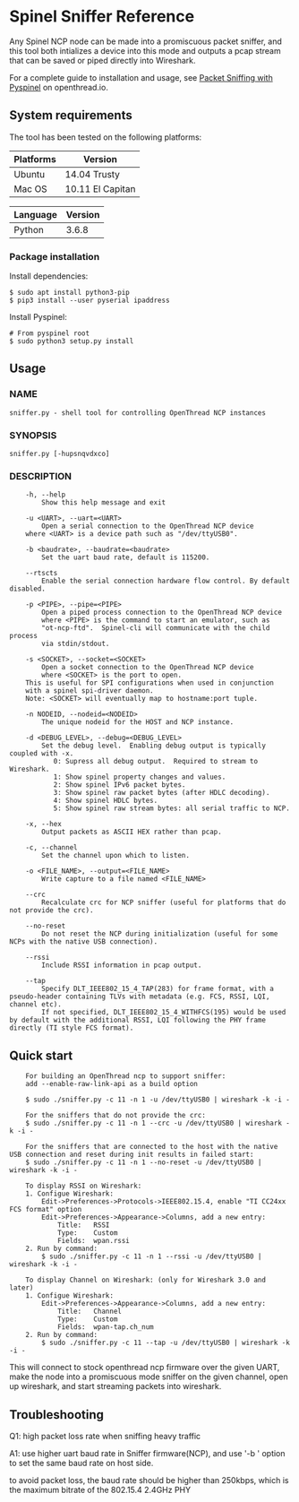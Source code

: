 # Spinel Sniffer Reference

Any Spinel NCP node can be made into a promiscuous packet sniffer, and this tool both intializes a device into this mode and outputs a pcap stream that can be saved or piped directly into Wireshark.

For a complete guide to installation and usage, see [Packet Sniffing with Pyspinel](https://openthread.io/guides/pyspinel/sniffer) on openthread.io.

## System requirements

The tool has been tested on the following platforms:

| Platforms | Version          |
| --------- | ---------------- |
| Ubuntu    | 14.04 Trusty     |
| Mac OS    | 10.11 El Capitan |

| Language | Version |
| -------- | ------- |
| Python   | 3.6.8   |

### Package installation

Install dependencies:

```
$ sudo apt install python3-pip
$ pip3 install --user pyserial ipaddress
```

Install Pyspinel:

```
# From pyspinel root
$ sudo python3 setup.py install
```

## Usage

### NAME

    sniffer.py - shell tool for controlling OpenThread NCP instances

### SYNOPSIS

    sniffer.py [-hupsnqvdxco]

### DESCRIPTION

```
    -h, --help
    	Show this help message and exit

    -u <UART>, --uart=<UART>
       	Open a serial connection to the OpenThread NCP device
	where <UART> is a device path such as "/dev/ttyUSB0".

    -b <baudrate>, --baudrate=<baudrate>
        Set the uart baud rate, default is 115200.

    --rtscts
        Enable the serial connection hardware flow control. By default disabled.

    -p <PIPE>, --pipe=<PIPE>
        Open a piped process connection to the OpenThread NCP device
        where <PIPE> is the command to start an emulator, such as
        "ot-ncp-ftd".  Spinel-cli will communicate with the child process
        via stdin/stdout.

    -s <SOCKET>, --socket=<SOCKET>
        Open a socket connection to the OpenThread NCP device
        where <SOCKET> is the port to open.
	This is useful for SPI configurations when used in conjunction
	with a spinel spi-driver daemon.
	Note: <SOCKET> will eventually map to hostname:port tuple.

    -n NODEID, --nodeid=<NODEID>
        The unique nodeid for the HOST and NCP instance.

    -d <DEBUG_LEVEL>, --debug=<DEBUG_LEVEL>
        Set the debug level.  Enabling debug output is typically coupled with -x.
           0: Supress all debug output.  Required to stream to Wireshark.
           1: Show spinel property changes and values.
           2: Show spinel IPv6 packet bytes.
           3: Show spinel raw packet bytes (after HDLC decoding).
           4: Show spinel HDLC bytes.
           5: Show spinel raw stream bytes: all serial traffic to NCP.

    -x, --hex
        Output packets as ASCII HEX rather than pcap.

    -c, --channel
        Set the channel upon which to listen.

    -o <FILE_NAME>, --output=<FILE_NAME>
        Write capture to a file named <FILE_NAME>

    --crc
        Recalculate crc for NCP sniffer (useful for platforms that do not provide the crc).

    --no-reset
        Do not reset the NCP during initialization (useful for some NCPs with the native USB connection).

    --rssi
        Include RSSI information in pcap output.

    --tap
        Specify DLT_IEEE802_15_4_TAP(283) for frame format, with a pseudo-header containing TLVs with metadata (e.g. FCS, RSSI, LQI, channel etc).
        If not specified, DLT_IEEE802_15_4_WITHFCS(195) would be used by default with the additional RSSI, LQI following the PHY frame directly (TI style FCS format).
```

## Quick start

```
    For building an OpenThread ncp to support sniffer:
    add --enable-raw-link-api as a build option

    $ sudo ./sniffer.py -c 11 -n 1 -u /dev/ttyUSB0 | wireshark -k -i -

    For the sniffers that do not provide the crc:
    $ sudo ./sniffer.py -c 11 -n 1 --crc -u /dev/ttyUSB0 | wireshark -k -i -

    For the sniffers that are connected to the host with the native USB connection and reset during init results in failed start:
    $ sudo ./sniffer.py -c 11 -n 1 --no-reset -u /dev/ttyUSB0 | wireshark -k -i -

    To display RSSI on Wireshark:
    1. Configue Wireshark:
        Edit->Preferences->Protocols->IEEE802.15.4, enable "TI CC24xx FCS format" option
        Edit->Preferences->Appearance->Columns, add a new entry:
            Title:   RSSI
            Type:    Custom
            Fields:  wpan.rssi
    2. Run by command:
        $ sudo ./sniffer.py -c 11 -n 1 --rssi -u /dev/ttyUSB0 | wireshark -k -i -

    To display Channel on Wireshark: (only for Wireshark 3.0 and later)
    1. Configue Wireshark:
        Edit->Preferences->Appearance->Columns, add a new entry:
            Title:   Channel
            Type:    Custom
            Fields:  wpan-tap.ch_num
    2. Run by command:
        $ sudo ./sniffer.py -c 11 --tap -u /dev/ttyUSB0 | wireshark -k -i -

```

This will connect to stock openthread ncp firmware over the given UART, make the node into a promiscuous mode sniffer on the given channel, open up wireshark, and start streaming packets into wireshark.

## Troubleshooting

Q1: high packet loss rate when sniffing heavy traffic

A1: use higher uart baud rate in Sniffer firmware(NCP), and use '-b <baudrate>' option to set the same baud rate on host side.

to avoid packet loss, the baud rate should be higher than 250kbps, which is the maximum bitrate of the 802.15.4 2.4GHz PHY
